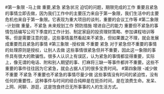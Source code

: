 #第一象限 -马上做
	重要,紧急   紧急状况 迫切的问题，期限完成的工作
	重要且紧急的事情立即去做，因为我们工作中的主要压力来自于第一象限，我们生活中的主要危机也来自于第一象限。它表现为重大项目的谈判，重要的会议工作等
#第二象限 -计划做
	重量，不紧急  未来规划工作 预防措施 增进自己的能力
	重要但不紧急的事情包括编写公司下季度的工作计划、制定家庭的投资理财策略、参加课程培训等等。但是需要注意的是，这些事情虽然看起来不紧急，但如果置之不理，就会发展成重要而且紧急的事情
#第三象限  -授权做
	不重要 紧急   对于紧急但不重要的事情的处理原则是授权，让别人去做
	这些事情很紧急但并不重要，因此这一象限的事件具有很大的欺骗性。很多人认识上有误区，认为紧急的事情都显得重要，实际上，像无谓的电话、附和别人期望的事、打麻将三缺一等事件都并不重要。这些不重要的事件往往因为它紧急，就会占据人们的很多宝贵时间。
#第四象限 -减少做
	不重要 不紧急  不重要也不紧急的事情尽量少做
	这些事情没有时间的紧迫性，没有任何的重要性，这种事件与时间的结合纯粹是在扼杀时间，是在浪费生命。发呆、上网、闲聊、游逛，这是饱食终日无所事事的人的生活方式。